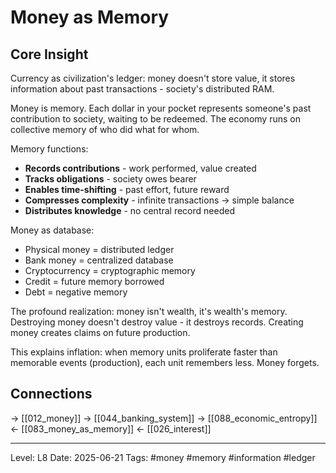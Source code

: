 # Money as Memory

## Core Insight
Currency as civilization's ledger: money doesn't store value, it stores information about past transactions - society's distributed RAM.

Money is memory. Each dollar in your pocket represents someone's past contribution to society, waiting to be redeemed. The economy runs on collective memory of who did what for whom.

Memory functions:
- **Records contributions** - work performed, value created
- **Tracks obligations** - society owes bearer
- **Enables time-shifting** - past effort, future reward
- **Compresses complexity** - infinite transactions → simple balance
- **Distributes knowledge** - no central record needed

Money as database:
- Physical money = distributed ledger
- Bank money = centralized database
- Cryptocurrency = cryptographic memory
- Credit = future memory borrowed
- Debt = negative memory

The profound realization: money isn't wealth, it's wealth's memory. Destroying money doesn't destroy value - it destroys records. Creating money creates claims on future production.

This explains inflation: when memory units proliferate faster than memorable events (production), each unit remembers less. Money forgets.

## Connections
→ [[012_money]]
→ [[044_banking_system]]
→ [[088_economic_entropy]]
← [[083_money_as_memory]]
← [[026_interest]]

---
Level: L8
Date: 2025-06-21
Tags: #money #memory #information #ledger